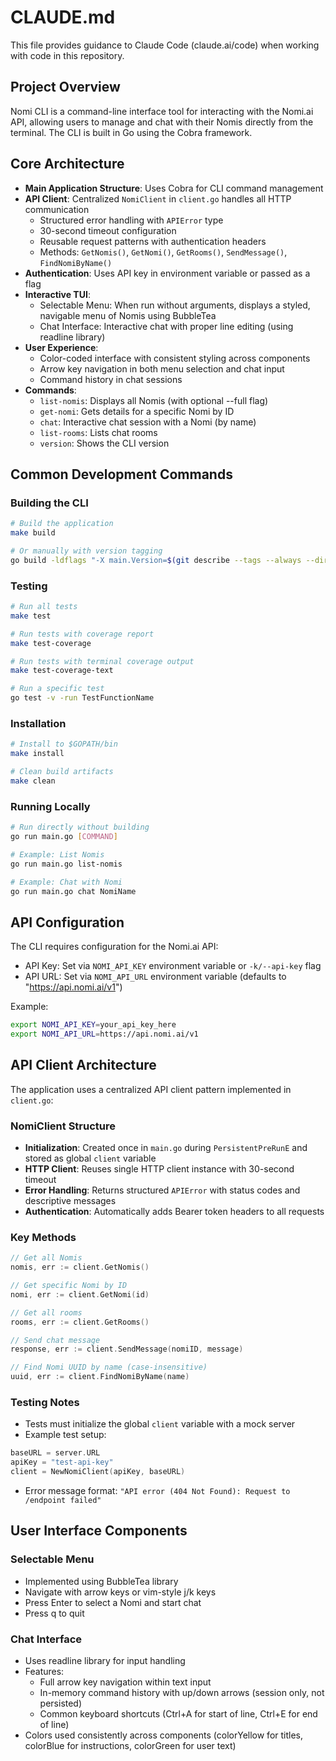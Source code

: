 # CLAUDE.md

This file provides guidance to Claude Code (claude.ai/code) when working with code in this repository.

## Project Overview

Nomi CLI is a command-line interface tool for interacting with the Nomi.ai API, allowing users to manage and chat with their Nomis directly from the terminal. The CLI is built in Go using the Cobra framework.

## Core Architecture

- **Main Application Structure**: Uses Cobra for CLI command management
- **API Client**: Centralized `NomiClient` in `client.go` handles all HTTP communication
  - Structured error handling with `APIError` type
  - 30-second timeout configuration
  - Reusable request patterns with authentication headers
  - Methods: `GetNomis()`, `GetNomi()`, `GetRooms()`, `SendMessage()`, `FindNomiByName()`
- **Authentication**: Uses API key in environment variable or passed as a flag
- **Interactive TUI**:
  - Selectable Menu: When run without arguments, displays a styled, navigable menu of Nomis using BubbleTea
  - Chat Interface: Interactive chat with proper line editing (using readline library)
- **User Experience**:
  - Color-coded interface with consistent styling across components
  - Arrow key navigation in both menu selection and chat input
  - Command history in chat sessions
- **Commands**:
  - `list-nomis`: Displays all Nomis (with optional --full flag)
  - `get-nomi`: Gets details for a specific Nomi by ID
  - `chat`: Interactive chat session with a Nomi (by name)
  - `list-rooms`: Lists chat rooms
  - `version`: Shows the CLI version

## Common Development Commands

### Building the CLI

```bash
# Build the application
make build

# Or manually with version tagging
go build -ldflags "-X main.Version=$(git describe --tags --always --dirty)" -o nomi-cli
```

### Testing

```bash
# Run all tests
make test

# Run tests with coverage report
make test-coverage

# Run tests with terminal coverage output
make test-coverage-text

# Run a specific test
go test -v -run TestFunctionName
```

### Installation

```bash
# Install to $GOPATH/bin
make install

# Clean build artifacts
make clean
```

### Running Locally

```bash
# Run directly without building
go run main.go [COMMAND]

# Example: List Nomis
go run main.go list-nomis

# Example: Chat with Nomi
go run main.go chat NomiName
```

## API Configuration

The CLI requires configuration for the Nomi.ai API:

- API Key: Set via `NOMI_API_KEY` environment variable or `-k/--api-key` flag
- API URL: Set via `NOMI_API_URL` environment variable (defaults to "https://api.nomi.ai/v1")

Example:
```bash
export NOMI_API_KEY=your_api_key_here
export NOMI_API_URL=https://api.nomi.ai/v1
```

## API Client Architecture

The application uses a centralized API client pattern implemented in `client.go`:

### NomiClient Structure
- **Initialization**: Created once in `main.go` during `PersistentPreRunE` and stored as global `client` variable
- **HTTP Client**: Reuses single HTTP client instance with 30-second timeout
- **Error Handling**: Returns structured `APIError` with status codes and descriptive messages
- **Authentication**: Automatically adds Bearer token headers to all requests

### Key Methods
```go
// Get all Nomis
nomis, err := client.GetNomis()

// Get specific Nomi by ID
nomi, err := client.GetNomi(id)

// Get all rooms
rooms, err := client.GetRooms()

// Send chat message
response, err := client.SendMessage(nomiID, message)

// Find Nomi UUID by name (case-insensitive)
uuid, err := client.FindNomiByName(name)
```

### Testing Notes
- Tests must initialize the global `client` variable with a mock server
- Example test setup:
```go
baseURL = server.URL
apiKey = "test-api-key"
client = NewNomiClient(apiKey, baseURL)
```
- Error message format: `"API error (404 Not Found): Request to /endpoint failed"`

## User Interface Components

### Selectable Menu
- Implemented using BubbleTea library
- Navigate with arrow keys or vim-style j/k keys
- Press Enter to select a Nomi and start chat
- Press q to quit

### Chat Interface
- Uses readline library for input handling
- Features:
  - Full arrow key navigation within text input
  - In-memory command history with up/down arrows (session only, not persisted)
  - Common keyboard shortcuts (Ctrl+A for start of line, Ctrl+E for end of line)
- Colors used consistently across components (colorYellow for titles, colorBlue for instructions, colorGreen for user text)